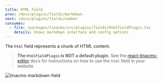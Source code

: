 ```yaml
---
title: HTML Field
prev: /docs/plugins/fields/markdown
next: /docs/plugins/fields/number
consumes:
  - file: /packages/tinacms/src/plugins/fields/HtmlFieldPlugin.tsx
    details: Shows markdown interface and config options
---
```


The `html` field represents a chunk of HTML content.

> **The `HtmlFieldPlugin` is NOT a default plugin.** See the [react-tinacms-editor](/packages/react-tinacms-editor) docs for instructions on how to use the `html` field in your website.

![tinacms-markdown-field](/img/fields/markdown.png)

